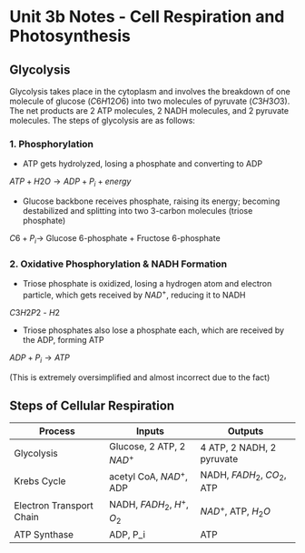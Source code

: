 # Unit 3b Notes - Cell Respiration and Photosynthesis

## Glycolysis

Glycolysis takes place in the cytoplasm and involves the breakdown of one molecule of glucose $(C6H12O6)$ into two molecules of pyruvate $(C3H3O3)$. The net products are 2 ATP molecules, 2 NADH molecules, and 2 pyruvate molecules. The steps of glycolysis are as follows:

### 1. Phosphorylation

* ATP gets hydrolyzed, losing a phosphate and converting to ADP

$ATP + H2O \to ADP + P_i + energy$

* Glucose backbone receives phosphate, raising its energy; becoming destabilized and splitting into two 3-carbon molecules (triose phosphate)

$C6 + P_i \to$ Glucose 6-phosphate + Fructose 6-phosphate

### 2. Oxidative Phosphorylation & NADH Formation

* Triose phosphate is  oxidized, losing a hydrogen atom and electron particle, which gets received by $NAD^+$, reducing it to NADH

$C3H2P2$ - $H2$ 

* Triose phosphates also lose a phosphate each, which are received by the ADP, forming ATP

$ADP + P_i \to ATP$

(This is extremely oversimplified and almost incorrect due to the fact)

## Steps of Cellular Respiration

| Process | Inputs | Outputs |
| --- | --- | --- |
| Glycolysis | Glucose, 2 ATP, 2 $NAD^+$ | 4 ATP, 2 NADH, 2 pyruvate |
| Krebs Cycle | acetyl CoA, $NAD^+$, ADP | NADH, $FADH_{2}$, $CO_{2}$, ATP |
| Electron Transport Chain | NADH, $FADH_{2}$, $H^+$, $O_{2}$ | $NAD^+$, ATP, $H_{2}O$ |
| ATP Synthase | ADP, P_i | ATP |
 
 
